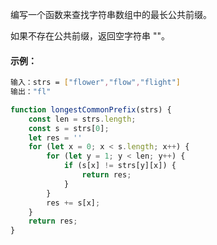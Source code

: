 编写一个函数来查找字符串数组中的最长公共前缀。

如果不存在公共前缀，返回空字符串 ""。

#### 示例：
```sh
输入：strs = ["flower","flow","flight"]
输出："fl"
```

```js
function longestCommonPrefix(strs) {
	const len = strs.length;
	const s = strs[0];
	let res = ''
	for (let x = 0; x < s.length; x++) {
		for (let y = 1; y < len; y++) {
			if (s[x] != strs[y][x]) {
				return res;
			}
		}
		res += s[x];
	}
	return res;
}
```